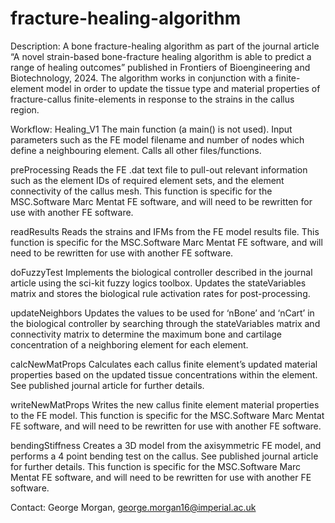 # fracture-healing-algorithm

Description:
A bone fracture-healing algorithm as part of the journal article “A novel strain-based bone-fracture healing algorithm is able to predict a range of healing outcomes” published in Frontiers of Bioengineering and Biotechnology, 2024. The algorithm works in conjunction with a finite-element model in order to update the tissue type and material properties of fracture-callus finite-elements in response to the strains in the callus region. 

Workflow:
Healing_V1
	The main function (a main() is not used). Input parameters such as the FE model filename and number of nodes which define a neighbouring element. Calls all other files/functions.

preProcessing
	Reads the FE .dat text file to pull-out relevant information such as the element IDs of required element sets, and the element connectivity of the callus mesh. This function is specific for the MSC.Software Marc Mentat FE software, and will need to be rewritten for use with another FE software.

readResults
	Reads the strains and IFMs from the FE model results file. This function is specific for the MSC.Software Marc Mentat FE software, and will need to be rewritten for use with another FE software.

doFuzzyTest
	Implements the biological controller described in the journal article using the sci-kit fuzzy logics toolbox. Updates the stateVariables matrix and stores the biological rule activation rates for post-processing.

updateNeighbors
	Updates the values to be used for ‘nBone’ and ‘nCart’ in the biological controller by searching through the stateVariables matrix and connectivity matrix to determine the maximum bone and cartilage concentration of a neighboring element for each element.

calcNewMatProps
	Calculates each callus finite element’s updated material properties based on the updated tissue concentrations within the element. See published journal article for further details.

writeNewMatProps
	Writes the new callus finite element material properties to the FE model. This function is specific for the MSC.Software Marc Mentat FE software, and will need to be rewritten for use with another FE software.

bendingStiffness
	Creates a 3D model from the axisymmetric FE model, and performs a 4 point bending test on the callus. See published journal article for further details. This function is specific for the MSC.Software Marc Mentat FE software, and will need to be rewritten for use with another FE software.
	

Contact:
George Morgan, george.morgan16@imperial.ac.uk
